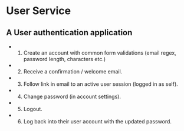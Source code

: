 # User Service

## A User authentication application

* 1. Create an account with common form validations (email regex, password length, characters etc.)
* 2. Receive a confirmation / welcome email.
* 3. Follow link in email to an active user session (logged in as self).
* 4. Change password (in account settings).
* 5. Logout.
* 6. Log back into their user account with the updated password.
